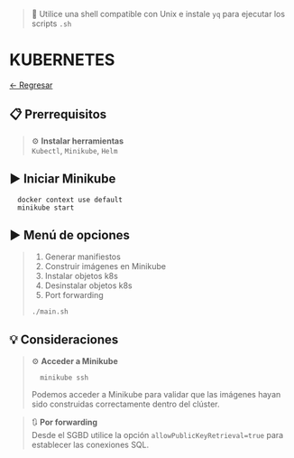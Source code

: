 > 📌 Utilice una shell compatible con Unix e instale `yq` para ejecutar los scripts `.sh`

# KUBERNETES

[← Regresar](../../README.md) <br>

## 📋 Prerrequisitos
> ⚙️ **Instalar herramientas**<br>
> `Kubectl`, `Minikube`, `Helm`

## ▶️ Iniciar Minikube
```shell script 
  docker context use default
  minikube start
```

## ▶️ Menú de opciones
> 1. Generar manifiestos
> 2. Construir imágenes en Minikube
> 3. Instalar objetos k8s
> 4. Desinstalar objetos k8s
> 5. Port forwarding
> ```shell script 
> ./main.sh
> ```

## 💡 Consideraciones
> ⚙️ **Acceder a Minikube**<br>
> ```shell
>   minikube ssh
> ```
> Podemos acceder a Minikube para validar que las imágenes hayan sido construidas correctamente dentro del clúster.

> 🔃 **Por forwarding**<br>
> Desde el SGBD utilice la opción `allowPublicKeyRetrieval=true` para establecer las conexiones SQL.